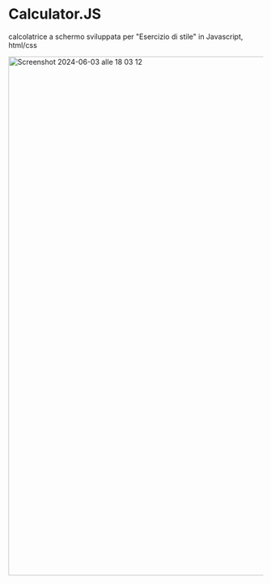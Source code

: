 # Calculator.JS
calcolatrice a schermo sviluppata per "Esercizio di stile" in Javascript, html/css

<img width="1025" alt="Screenshot 2024-06-03 alle 18 03 12" src="https://github.com/AntonioRu92/Calculator.JS/assets/126694776/0de94b45-92fd-4f5e-970e-66636bd7f415">
